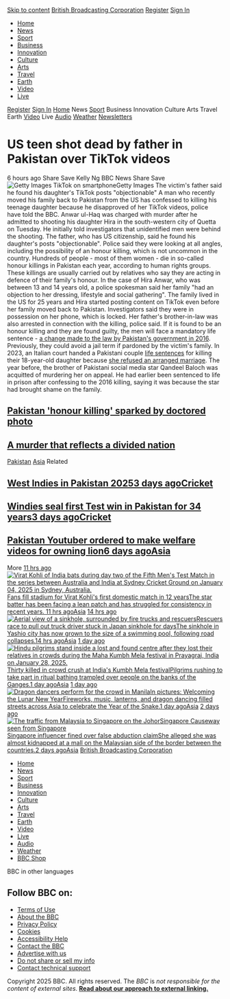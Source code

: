 [Skip to content](https://www.bbc.com/news/articles/<#main-content>)
[British Broadcasting Corporation](https://www.bbc.com/news/articles/</>)
[Register](https://www.bbc.com/news/articles/<https:/session.bbc.com/session?action=register&userOrigin=BBCS_BBC&ptrt=https%3A%2F%2Fwww.bbc.com%2Fnews%2Farticles%2Fcy8pvw3xxxeo>)
[Sign In](https://www.bbc.com/news/articles/<https:/session.bbc.com/session?userOrigin=BBCS_BBC&ptrt=https%3A%2F%2Fwww.bbc.com%2Fnews%2Farticles%2Fcy8pvw3xxxeo>)
  * [Home](https://www.bbc.com/news/articles/</>)
  * [News](https://www.bbc.com/news/articles/</news>)
  * [Sport](https://www.bbc.com/news/articles/</sport>)
  * [Business](https://www.bbc.com/news/articles/</business>)
  * [Innovation](https://www.bbc.com/news/articles/</innovation>)
  * [Culture](https://www.bbc.com/news/articles/</culture>)
  * [Arts](https://www.bbc.com/news/articles/</arts>)
  * [Travel](https://www.bbc.com/news/articles/</travel>)
  * [Earth](https://www.bbc.com/news/articles/</future-planet>)
  * [Video](https://www.bbc.com/news/articles/</video>)
  * [Live](https://www.bbc.com/news/articles/</live>)


[Register](https://www.bbc.com/news/articles/<https:/session.bbc.com/session?action=register&userOrigin=BBCS_BBC>)
[Sign In](https://www.bbc.com/news/articles/<https:/session.bbc.com/session?userOrigin=BBCS_BBC>)
[Home](https://www.bbc.com/news/articles/</>)
News
[Sport](https://www.bbc.com/news/articles/</sport>)
Business
Innovation
Culture
Arts
Travel
Earth
[Video](https://www.bbc.com/news/articles/</video>)
Live
[Audio](https://www.bbc.com/news/articles/<https:/www.bbc.co.uk/sounds>)
[Weather](https://www.bbc.com/news/articles/<https:/www.bbc.com/weather>)
[Newsletters](https://www.bbc.com/news/articles/<https:/www.bbc.com/newsletters>)
# US teen shot dead by father in Pakistan over TikTok videos
6 hours ago
Share
Save
Kelly Ng
BBC News
Share
Save
![Getty Images TikTok on smartphone](https://ichef.bbci.co.uk/news/480/cpsprodpb/a07e/live/3fd34200-def8-11ef-98f2-fb6004d12416.jpg.webp)Getty Images
The victim's father said he found his daughter's TikTok posts "objectionable"
A man who recently moved his family back to Pakistan from the US has confessed to killing his teenage daughter because he disapproved of her TikTok videos, police have told the BBC.
Anwar ul-Haq was charged with murder after he admitted to shooting his daughter Hira in the south-western city of Quetta on Tuesday. He initially told investigators that unidentified men were behind the shooting.
The father, who has US citizenship, said he found his daughter's posts "objectionable".
Police said they were looking at all angles, including the possibility of an honour killing, which is not uncommon in the country.
Hundreds of people - most of them women - die in so-called honour killings in Pakistan each year, according to human rights groups. These killings are usually carried out by relatives who say they are acting in defence of their family's honour.
In the case of Hira Anwar, who was between 13 and 14 years old, a police spokesman said her family "had an objection to her dressing, lifestyle and social gathering".
The family lived in the US for 25 years and Hira started posting content on TikTok even before her family moved back to Pakistan.
Investigators said they were in possession on her phone, which is locked.
Her father's brother-in-law was also arrested in connection with the killing, police said.
If it is found to be an honour killing and they are found guilty, the men will face a mandatory life sentence - [a change made to the law by Pakistan's government in 2016](https://www.bbc.com/news/articles/<https:/www.bbc.com/news/world-asia-37578111>). Previously, they could avoid a jail term if pardoned by the victim's family.
In 2023, an Italian court handed a Pakistani couple [life sentences](https://www.bbc.com/news/articles/<https:/www.bbc.com/news/world-europe-67769159>) for killing their 18-year-old daughter because [she refused an arranged marriage](https://www.bbc.com/news/articles/<https:/www.bbc.com/news/world-europe-57425961>).
The year before, the brother of Pakistani social media star Qandeel Baloch was acquitted of murdering her on appeal. He had earlier been sentenced to life in prison after confessing to the 2016 killing, saying it was because the star had brought shame on the family.
## [Pakistan 'honour killing' sparked by doctored photo](https://www.bbc.com/news/articles/<https:/www.bbc.com/news/world-asia-67551554>)
## [A murder that reflects a divided nation](https://www.bbc.com/news/articles/<https:/www.bbc.com/news/world-asia-36815808>)
[Pakistan](https://www.bbc.com/news/articles/</news/topics/c008ql15vpyt>)
[Asia](https://www.bbc.com/news/articles/</news/topics/c5rznn0nvvyt>)
Related
## [West Indies in Pakistan 20253 days agoCricket](https://www.bbc.com/news/articles/</sport/cricket/articles/c4ng0d1x17yo>)
## [Windies seal first Test win in Pakistan for 34 years3 days agoCricket](https://www.bbc.com/news/articles/</sport/cricket/articles/cy48jg9jqw0o>)
## [Pakistan Youtuber ordered to make welfare videos for owning lion6 days agoAsia](https://www.bbc.com/news/articles/</news/articles/c897e1jgypdo>)
More
[11 hrs ago![Virat Kohli of India bats during day two of the Fifth Men's Test Match in the series between Australia and India at Sydney Cricket Ground on January 04, 2025 in Sydney, Australia. ](https://ichef.bbci.co.uk/news/480/cpsprodpb/e87e/live/909d3e10-ded1-11ef-8b60-0db4662a41ef.jpg.webp)Fans fill stadium for Virat Kohli's first domestic match in 12 yearsThe star batter has been facing a lean patch and has struggled for consistency in recent years. 11 hrs agoAsia](https://www.bbc.com/news/articles/</news/articles/cn8xvmjz8vxo>)
[14 hrs ago![Aerial view of a sinkhole, surrounded by fire trucks and rescuers](https://ichef.bbci.co.uk/news/480/cpsprodpb/860f/live/efec6250-dec3-11ef-bc61-5d0c625d7721.jpg.webp)Rescuers race to pull out truck driver stuck in Japan sinkhole for daysThe sinkhole in Yashio city has now grown to the size of a swimming pool, following road collapses.14 hrs agoAsia](https://www.bbc.com/news/articles/</news/articles/cx24pvgxn0no>)
[1 day ago![Hindu pilgrims stand inside a lost and found centre after they lost their relatives in crowds during the Maha Kumbh Mela festival in Prayagraj, India on January 28, 2025.](https://ichef.bbci.co.uk/news/480/cpsprodpb/0aa4/live/6306e880-de03-11ef-93a3-c3537ac3e868.jpg.webp)Thirty killed in crowd crush at India's Kumbh Mela festivalPilgrims rushing to take part in ritual bathing trampled over people on the banks of the Ganges.1 day agoAsia](https://www.bbc.com/news/articles/</news/articles/c3rwjnr12lwo>)
[1 day ago![Dragon dancers perform for the crowd in Manila](https://ichef.bbci.co.uk/news/480/cpsprodpb/107c/live/8567e6f0-de25-11ef-a37f-eba91255dc3d.jpg.webp)In pictures: Welcoming the Lunar New YearFireworks, music, lanterns, and dragon dancing filled streets across Asia to celebrate the Year of the Snake.1 day agoAsia](https://www.bbc.com/news/articles/</news/articles/cy9lp0z3edqo>)
[2 days ago![The traffic from Malaysia to Singapore on the JohorSingapore Causeway seen from Singapore](https://ichef.bbci.co.uk/news/480/cpsprodpb/8668/live/8d3bac50-ddfc-11ef-b9c7-b17eb95b0516.jpg.webp)Singapore influencer fined over false abduction claimShe alleged she was almost kidnapped at a mall on the Malaysian side of the border between the countries.2 days agoAsia](https://www.bbc.com/news/articles/</news/articles/c5y6l2pvvpxo>)
[British Broadcasting Corporation](https://www.bbc.com/news/articles/</>)
  * [Home](https://www.bbc.com/news/articles/<https:/www.bbc.com/>)
  * [News](https://www.bbc.com/news/articles/</news>)
  * [Sport](https://www.bbc.com/news/articles/</sport>)
  * [Business](https://www.bbc.com/news/articles/</business>)
  * [Innovation](https://www.bbc.com/news/articles/</innovation>)
  * [Culture](https://www.bbc.com/news/articles/</culture>)
  * [Arts](https://www.bbc.com/news/articles/</arts>)
  * [Travel](https://www.bbc.com/news/articles/</travel>)
  * [Earth](https://www.bbc.com/news/articles/</future-planet>)
  * [Video](https://www.bbc.com/news/articles/</video>)
  * [Live](https://www.bbc.com/news/articles/</live>)
  * [Audio](https://www.bbc.com/news/articles/<https:/www.bbc.co.uk/sounds>)
  * [Weather](https://www.bbc.com/news/articles/<https:/www.bbc.com/weather>)
  * [BBC Shop](https://www.bbc.com/news/articles/<https:/shop.bbc.com/>)


BBC in other languages
## Follow BBC on:
  * [Terms of Use](https://www.bbc.com/news/articles/<https:/www.bbc.co.uk/usingthebbc/terms>)
  * [About the BBC](https://www.bbc.com/news/articles/<https:/www.bbc.co.uk/aboutthebbc>)
  * [Privacy Policy](https://www.bbc.com/news/articles/<https:/www.bbc.com/usingthebbc/privacy/>)
  * [Cookies](https://www.bbc.com/news/articles/<https:/www.bbc.com/usingthebbc/cookies/>)
  * [Accessibility Help](https://www.bbc.com/news/articles/<https:/www.bbc.co.uk/accessibility/>)
  * [Contact the BBC](https://www.bbc.com/news/articles/<https:/www.bbc.co.uk/contact>)
  * [Advertise with us](https://www.bbc.com/news/articles/<https:/www.bbc.com/advertisingcontact>)
  * [Do not share or sell my info](https://www.bbc.com/news/articles/<https:/www.bbc.com/usingthebbc/cookies/how-can-i-change-my-bbc-cookie-settings/>)
  * [Contact technical support](https://www.bbc.com/news/articles/<https:/www.bbc.com/contact-bbc-com-help>)


Copyright 2025 BBC. All rights reserved. The _BBC_ is _not responsible for the content of external sites._ [**Read about our approach to external linking.**](https://www.bbc.com/news/articles/<https:/www.bbc.co.uk/editorialguidelines/guidance/feeds-and-links>)
